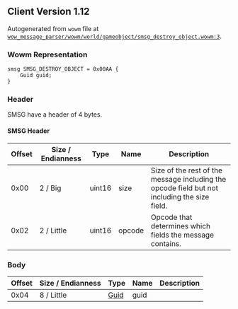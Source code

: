 ## Client Version 1.12

Autogenerated from `wowm` file at [`wow_message_parser/wowm/world/gameobject/smsg_destroy_object.wowm:3`](https://github.com/gtker/wow_messages/tree/main/wow_message_parser/wowm/world/gameobject/smsg_destroy_object.wowm#L3).

### Wowm Representation
```rust,ignore
smsg SMSG_DESTROY_OBJECT = 0x00AA {
    Guid guid;
}
```
### Header
SMSG have a header of 4 bytes.

#### SMSG Header
| Offset | Size / Endianness | Type   | Name   | Description |
| ------ | ----------------- | ------ | ------ | ----------- |
| 0x00   | 2 / Big           | uint16 | size   | Size of the rest of the message including the opcode field but not including the size field.|
| 0x02   | 2 / Little        | uint16 | opcode | Opcode that determines which fields the message contains.|
### Body
| Offset | Size / Endianness | Type | Name | Description |
| ------ | ----------------- | ---- | ---- | ----------- |
| 0x04 | 8 / Little | [Guid](../spec/packed-guid.md) | guid |  |
